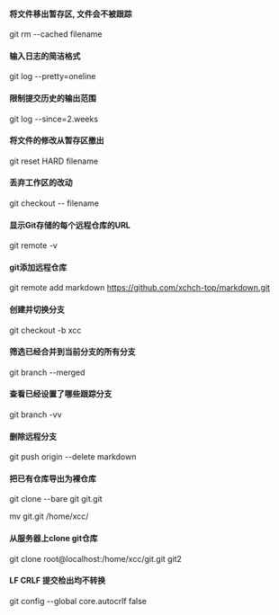 #### 将文件移出暂存区, 文件会不被跟踪

git rm --cached filename

#### 输入日志的简洁格式

git log --pretty=oneline

#### 限制提交历史的输出范围

git log --since=2.weeks

#### 将文件的修改从暂存区撤出

git reset HARD filename

#### 丢弃工作区的改动

git checkout -- filename

#### 显示Git存储的每个远程仓库的URL

git remote -v

#### git添加远程仓库

git remote add markdown https://github.com/xchch-top/markdown.git

#### 创建并切换分支

git checkout -b xcc

#### 筛选已经合并到当前分支的所有分支

git branch --merged

#### 查看已经设置了哪些跟踪分支

git branch -vv

#### 删除远程分支

git push origin --delete markdown

#### 把已有仓库导出为裸仓库

git clone --bare git git.git

mv git.git /home/xcc/
#### 从服务器上clone git仓库

git clone root@localhost:/home/xcc/git.git git2

#### LF CRLF 提交检出均不转换

git config --global core.autocrlf false
